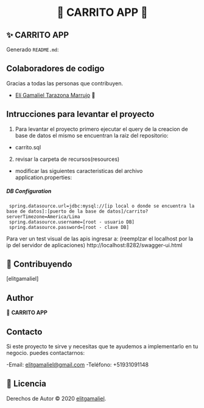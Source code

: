 <h1 align="center">📳 CARRITO APP 📳</h1>

<p align="center">

## ✨ CARRITO APP

Generado `README.md`:

## Colaboradores de codigo

Gracias a todas las personas que contribuyen.

- [Elí Gamaliel Tarazona Marrujo](https://www.facebook.com/elitgamaliel) 🎲

## Intrucciones para levantar el proyecto
1. Para levantar el proyecto primero ejecutar el query de la creacion de base de datos el mismo se encuentran la raiz del repositorio:
- carrito.sql

2. revisar la carpeta de recursos(resources)
  - modificar las siguientes caracteristicas del archivo application.properties:
 
##### DB Configuration
~~~
 spring.datasource.url=jdbc:mysql://[ip local o donde se encuentra la base de datos]:[puerto de la base de datos]/carrito?serverTimezone=America/Lima
 spring.datasource.username=[root - usuario DB]
 spring.datasource.password=[root - clave DB]
~~~


Para ver un test visual de las apis ingresar a:
(reemplzar el localhost por la ip del servidor de aplicaciones)
http://localhost:8282/swagger-ui.html


## 🤝 Contribuyendo
[elitgamaliel]

## Author

👤 **CARRITO APP**

## Contacto
Si este proyecto te sirve y necesitas que te ayudemos a implementarlo en tu negocio.
puedes contactarnos:

-Email: elitgamaliel@gmail.com
-Teléfono: +51931091148

## 📝 Licencia

Derechos de Autor © 2020 [elitgamaliel](elitgamaliel@gmail.com).<br />
